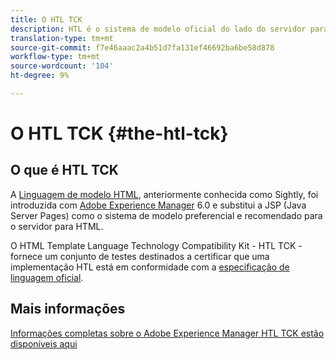 ```yaml
---
title: O HTL TCK
description: HTL é o sistema de modelo oficial do lado do servidor para AEM
translation-type: tm+mt
source-git-commit: f7e46aaac2a4b51d7fa131ef46692ba6be58d878
workflow-type: tm+mt
source-wordcount: '104'
ht-degree: 9%

---
```



# O HTL TCK {#the-htl-tck}

## O que é HTL TCK

A [Linguagem de modelo HTML](overview.md), anteriormente conhecida como Sightly, foi introduzida com [Adobe Experience Manager](http://www.adobe.com/solutions/web-experience-management.html) 6.0 e substitui a JSP (Java Server Pages) como o sistema de modelo preferencial e recomendado para o servidor para HTML.

O HTML Template Language Technology Compatibility Kit - HTL TCK - fornece um conjunto de testes destinados a certificar que uma implementação HTL está em conformidade com a [especificação de linguagem oficial](https://github.com/adobe/htl-spec).

## Mais informações

[Informações completas sobre o Adobe Experience Manager HTL TCK estão disponíveis aqui](https://github.com/adobe/htl-tck)

